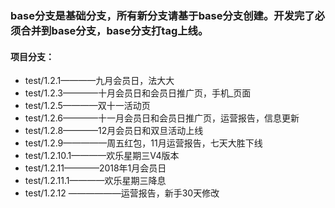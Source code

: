 
### base分支是基础分支，所有新分支请基于base分支创建。开发完了必须合并到base分支，base分支打tag上线。

#### 项目分支：
  * test/1.2.1————九月会员日，法大大
  * test/1.2.3————十月会员日和会员日推广页，手机_页面
  * test/1.2.5————双十一活动页
  * test/1.2.6————十一月会员日和会员日推广页，运营报告，信息更新
  * test/1.2.8————12月会员日和双旦活动上线
  * test/1.2.9—————周五红包，11月运营报告，七天大胜下线
  * test/1.2.10.1————欢乐星期三V4版本
  * test/1.2.11————2018年1月会员日
  * test/1.2.11.1————欢乐星期三降息
  * test/1.2.12 ——————运营报告，新手30天修改
